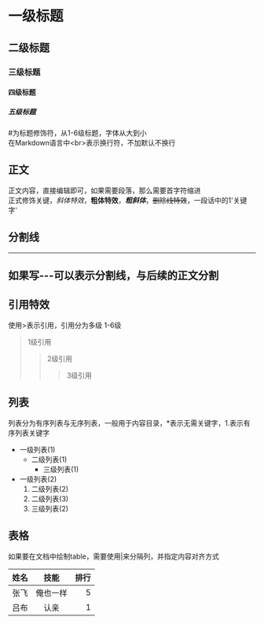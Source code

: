 # 一级标题
## 二级标题
### 三级标题
#### 四级标题
##### 五级标题

\#为标题修饰符，从1-6级标题，字体从大到小<br>
在Markdown语言中\<br\>表示换行符，不加默认不换行<br>

## 正文
  正文内容，直接编辑即可，如果需要段落，那么需要首字符缩进<br>
  正式修饰关键，*斜体特效*，**粗体特效**，***粗斜体***，~~删除线特效~~，一段话中的1'关键字'<br>
## 分割线
--------
  如果写\-\-\-可以表示分割线，与后续的正文分割<br>
--------
## 引用特效
使用\>表示引用，引用分为多级 1-6级
> 1级引用
>> 2级引用
>>> 3级引用

## 列表
  列表分为有序列表与无序列表，一般用于内容目录，\*表示无需关键字，1.表示有序列表关键字
* 一级列表(1)
  * 二级列表(1)
    * 三级列表(1)
* 一级列表(2)
  1. 二级列表(2)
  2. 二级列表(3)
    1. 三级列表(2)
## 表格
  如果要在文档中绘制table，需要使用|来分隔列，并指定内容对齐方式

|姓名|技能|排行|
--|:--:|--:|
|张飞|俺也一样|5|
|吕布|认亲|1|

